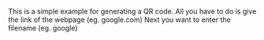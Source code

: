 This is a simple example for generating a QR code. All you have to do is give the link of the webpage (eg. google.com)
Next you want to enter the filename (eg. google)

